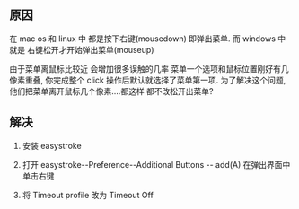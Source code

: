 ## 原因
在 mac os 和 linux 中 都是按下右键(mousedown) 即弹出菜单. 而 windows 中就是 右键松开才开始弹出菜单(mouseup)

由于菜单离鼠标比较近  会增加很多误触的几率  菜单一个选项和鼠标位置刚好有几像素重叠, 你完成整个 click 操作后默认就选择了菜单第一项. 为了解决这个问题,他们把菜单离开鼠标几个像素....都这样 都不改松开出菜单?

## 解决

1. 安装 easystroke

2. 打开 easystroke--Preference--Additional Buttons -- add(A) 在弹出界面中单击右键

3. 将 Timeout profile 改为 Timeout Off